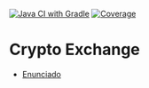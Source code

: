 [![Java CI with Gradle](https://github.com/fabianfrangella/desapp-grupo-a/actions/workflows/gradle.yml/badge.svg)](https://github.com/fabianfrangella/desapp-grupo-a/actions/workflows/gradle.yml)
[![Coverage](https://sonarcloud.io/api/project_badges/measure?project=fabianfrangella_desapp-grupo-a&metric=coverage)](https://sonarcloud.io/summary/new_code?id=fabianfrangella_desapp-grupo-a)

# Crypto Exchange
- [Enunciado](https://docs.google.com/document/d/1Imga3QhLWMd0fb5n8EFBmQnS7HtxFJ2sXOLgzfSEX0k/edit#heading=h.bwfobs81j2q4)
